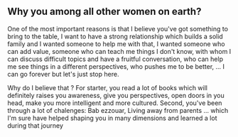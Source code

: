## Why you among all other women on earth?
One of the most important reasons is that I believe you've got something to bring to the table, I want to have a strong relationship which builds a solid family and I wanted someone to help me with that, I wanted someone who can add value, someone who can teach me things I don't know, with whom I can discuss difficult topics and have a fruitful conversation, who can help me see things in a different perspectives, who pushes me to be better, ... I can go forever but let's just stop here.

Why do I believe that ? For starter, you read a lot of books which will definitely raises you awareness, give you perspectives, open doors in you head, make you more intelligent and more cultured. Second, you've been through a lot of chalenges: Bab ezzouar, Living away from parents ... which I'm sure have helped shaping you in many dimensions and learned a lot during that journey